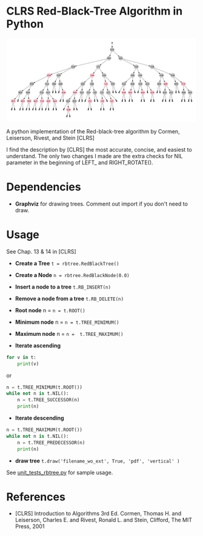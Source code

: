 # CLRS Red-Black-Tree Algorithm in Python

<a href="sample.png"> <img src="sample.png"></a>

A python implementation of the Red-black-tree algorithm by Cormen, Leiserson, Rivest, and Stein [CLRS]

I find the description by [CLRS] the most accurate, concise, and easiest to understand.
The only two changes I made are the extra checks for NIL parameter in the beginning of LEFT_ and RIGHT_ROTATE().

# Dependencies

* **Graphviz** for drawing trees. Comment out import if you don't need to draw.

# Usage
See Chap. 13 & 14 in [CLRS]

* **Create a Tree** ```t = rbtree.RedBlackTree()```

* **Create a Node** ```n = rbtree.RedBlackNode(0.0)```

* **Insert a node to a tree** ```t.RB_INSERT(n)```

* **Remove a node from a tree** ```t.RB_DELETE(n)```

* **Root node** n = ```n = t.ROOT()```

* **Minimum node** n = ```n = t.TREE_MINIMUM()```

* **Maximum node** n = ```n =  t.TREE_MAXIMUM()```

* **Iterate ascending**

```python
for v in t:
    print(v)
```
or
```python
n = t.TREE_MINIMUM(t.ROOT())
while not n is t.NIL():
    n = t.TREE_SUCCESSOR(n)
    print(n)
```

* **Iterate descending**

```python
n = t.TREE_MAXIMUM(t.ROOT())
while not n is t.NIL():
    n = t.TREE_PREDECESSOR(n)
    print(n)
```

* **draw tree** ```t.draw('filename_wo_ext', True, 'pdf', 'vertical' )```

See [unit_tests_rbtree.py](unit_tests_rbtree.py) for sample usage.


# References

* [CLRS] Introduction to Algorithms 3rd Ed. Cormen, Thomas H. and Leiserson, Charles E. and Rivest, Ronald L. and Stein, Clifford, The MIT Press, 2001

